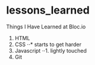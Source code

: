 # lessons_learned
Things I Have Learned at Bloc.io
1. HTML
2. CSS
⋅⋅* starts to get harder
3. Javascript
⋅⋅1. lightly touched
4. Git
